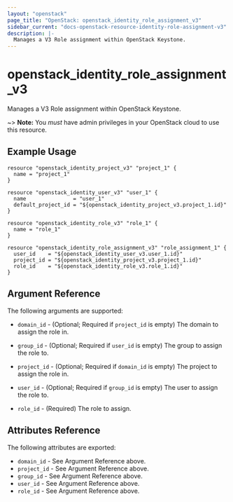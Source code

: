 ```yaml
---
layout: "openstack"
page_title: "OpenStack: openstack_identity_role_assignment_v3"
sidebar_current: "docs-openstack-resource-identity-role-assignment-v3"
description: |-
  Manages a V3 Role assignment within OpenStack Keystone.
---
```


# openstack\_identity\_role\_assignment\_v3

Manages a V3 Role assignment within OpenStack Keystone.

~> **Note:** You _must_ have admin privileges in your OpenStack cloud to use
this resource.

## Example Usage

```hcl
resource "openstack_identity_project_v3" "project_1" {
  name = "project_1"
}

resource "openstack_identity_user_v3" "user_1" {
  name               = "user_1"
  default_project_id = "${openstack_identity_project_v3.project_1.id}"
}

resource "openstack_identity_role_v3" "role_1" {
  name = "role_1"
}

resource "openstack_identity_role_assignment_v3" "role_assignment_1" {
  user_id    = "${openstack_identity_user_v3.user_1.id}"
  project_id = "${openstack_identity_project_v3.project_1.id}"
  role_id    = "${openstack_identity_role_v3.role_1.id}"
}
```

## Argument Reference

The following arguments are supported:

* `domain_id` - (Optional; Required if `project_id` is empty) The domain to assign the role in.

* `group_id` - (Optional; Required if `user_id` is empty) The group to assign the role to.

* `project_id` - (Optional; Required if `domain_id` is empty) The project to assign the role in.

* `user_id` - (Optional; Required if `group_id` is empty) The user to assign the role to.

* `role_id` - (Required) The role to assign.

## Attributes Reference

The following attributes are exported:

* `domain_id` - See Argument Reference above.
* `project_id` - See Argument Reference above.
* `group_id` - See Argument Reference above.
* `user_id` - See Argument Reference above.
* `role_id` - See Argument Reference above.
